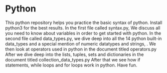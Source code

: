 # Python
This python repository helps you practice the basic syntax of python. Install python3 for the best results.
In the first file called syntax.py, We discuss all you need to know about variables in order to get started with python.
In the second file called data_types.py, we dive deep into all the 14 python built-in data_types and a special mention of numeric datatypes and strings, .
We then look at operators used in python in the document titled operators.py
After we dive deep into the lists, tuples, sets and dictionaries in the document titled collection_data_types.py
After that we see how if statements, while loops and for loops work in python.
Have fun.
